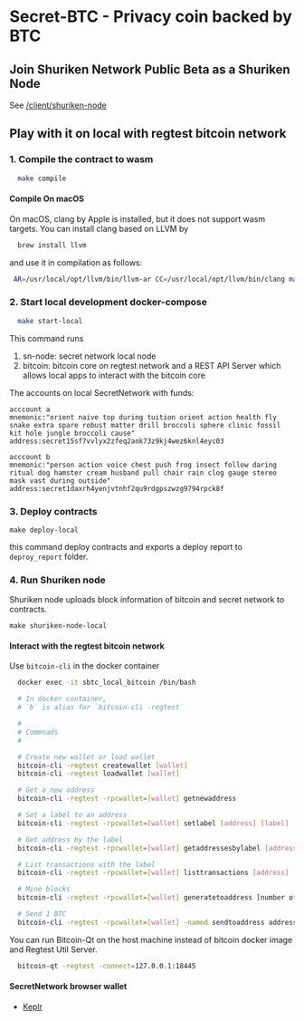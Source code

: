 # Secret-BTC - Privacy coin backed by BTC

## Join Shuriken Network Public Beta as a Shuriken Node

See [/client/shuriken-node](./client/shuriken-node)

## Play with it on local with regtest bitcoin network

### 1. Compile the contract to wasm

```bash
  make compile
```

#### Compile On macOS

On macOS, clang by Apple is installed, but it does not support wasm targets.
You can install clang based on LLVM by

```bash
  brew install llvm
```

and use it in compilation as follows:

```bash
 AR=/usr/local/opt/llvm/bin/llvm-ar CC=/usr/local/opt/llvm/bin/clang make compile
```

### 2. Start local development docker-compose

```bash
  make start-local
```

This command runs

1. sn-node: secret network local node
2. bitcoin: bitcoin core on regtest network and a REST API Server which allows local apps to interact with the bitcoin core

The accounts on local SecretNetwork with funds:

```text
acccount a
mnemonic:"orient naive top during tuition orient action health fly snake extra spare robust matter drill broccoli sphere clinic fossil kit hole jungle broccoli cause"
address:secret15sf7vvlyx2zfeq2ank73z9kj4wez6knl4eyc03

acccount b
mnemonic:"person action voice chest push frog insect follow daring ritual dog hamster cream husband pull chair rain clog gauge stereo mask vast during outside"
address:secret1daxrh4yenjvtnhf2qu9rdgpszwzg9794rpck8f
```

### 3. Deploy contracts

`make deploy-local`

this command deploy contracts and exports a deploy report to `deproy_report` folder.

### 4. Run Shuriken node

Shuriken node uploads block information of bitcoin and secret network to contracts.

`make shuriken-node-local`

#### Interact with the regtest bitcoin network

Use `bitcoin-cli` in the docker container

```bash
  docker exec -it sbtc_local_bitcoin /bin/bash

  # In docker container,
  # `b` is alias for `bitcoin-cli -regtest`

  #
  # Commnads
  #

  # Create new wallet or load wallet
  bitcoin-cli -regtest createwallet [wallet]
  bitcoin-cli -regtest loadwallet [wallet]

  # Get a new address
  bitcoin-cli -regtest -rpcwallet=[wallet] getnewaddress

  # Set a label to an address
  bitcoin-cli -regtest -rpcwallet=[wallet] setlabel [address] [label]

  # Get address by the label
  bitcoin-cli -regtest -rpcwallet=[wallet] getaddressesbylabel [address]

  # List transactions with the label
  bitcoin-cli -regtest -rpcwallet=[wallet] listtransactions [address]

  # Mine blocks
  bitcoin-cli -regtest -rpcwallet=[wallet] generatetoaddress [number of blocks] [your address]

  # Send 1 BTC
  bitcoin-cli -regtest -rpcwallet=[wallet] -named sendtoaddress address=[recipient] amount=1 fee_rate=25

```

You can run Bitcoin-Qt on the host machine instead of bitcoin docker image and Regtest Util Server.

```bash
  bitcoin-qt -regtest -connect=127.0.0.1:18445
```

#### SecretNetwork browser wallet

- [Keplr](https://chrome.google.com/webstore/detail/keplr/dmkamcknogkgcdfhhbddcghachkejeap)
